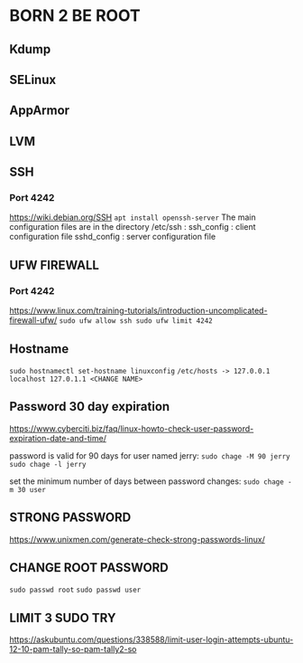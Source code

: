 
# BORN 2 BE ROOT


## Kdump

## SELinux

## AppArmor

## LVM

## SSH
### Port 4242
https://wiki.debian.org/SSH
`apt install openssh-server`
The main configuration files are in the directory /etc/ssh :
ssh_config : client configuration file
sshd_config : server configuration file

## UFW FIREWALL
### Port 4242
https://www.linux.com/training-tutorials/introduction-uncomplicated-firewall-ufw/
`sudo ufw allow ssh
 sudo ufw limit 4242`

## Hostname
`sudo hostnamectl set-hostname linuxconfig`
`/etc/hosts ->
	127.0.0.1 localhost
	127.0.1.1 <CHANGE NAME>`


## Password 30 day expiration
https://www.cyberciti.biz/faq/linux-howto-check-user-password-expiration-date-and-time/

password is valid for 90 days for user named jerry:
`sudo chage -M 90 jerry
 sudo chage -l jerry`

set the minimum number of days between password changes:
`sudo chage -m 30 user`

## STRONG PASSWORD
https://www.unixmen.com/generate-check-strong-passwords-linux/

## CHANGE ROOT PASSWORD
`sudo passwd root`
`sudo passwd user`

## LIMIT 3 SUDO TRY
https://askubuntu.com/questions/338588/limit-user-login-attempts-ubuntu-12-10-pam-tally-so-pam-tally2-so
